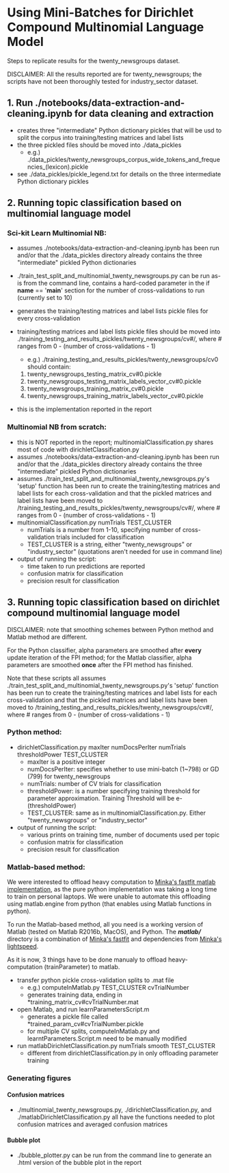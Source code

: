 # Using Mini-Batches for Dirichlet Compound Multinomial Language Model

Steps to replicate results for the twenty_newsgroups dataset.

DISCLAIMER: All the results reported are for twenty_newsgroups; the scripts have not been thoroughly tested for industry_sector dataset.

## 1. Run ./notebooks/data-extraction-and-cleaning.ipynb for data cleaning and extraction
 - creates three "intermediate" Python dictionary pickles that will be usd to split the corpus into training/testing matrices and label lists
 - the three pickled files should be moved into ./data_pickles
    * e.g.) ./data_pickles/twenty_newsgroups_corpus_wide_tokens_and_frequencies_(lexicon).pickle
 - see ./data_pickles/pickle_legend.txt for details on the three intermediate Python dictionary pickles

## 2. Running topic classification based on multinomial language model 
### Sci-kit Learn Multinomial NB: 
 - assumes ./notebooks/data-extraction-and-cleaning.ipynb has been run and/or that the ./data_pickles directory already contains the three "intermediate" pickled Python dictionaries
 - ./train_test_split_and_multinomial_twenty_newsgroups.py can be run as-is from the command line, contains a hard-coded parameter in the if __name__ == '__main__' section for the number of cross-validations to run (currently set to 10)
 - generates the training/testing matrices and label lists pickle files for every cross-validation
 - training/testing matrices and label lists pickle files should be moved into ./training_testing_and_results_pickles/twenty_newsgroups/cv#/, where # ranges from 0 - (number of cross-validations - 1)
     * e.g.) ./training_testing_and_results_pickles/twenty_newsgroups/cv0 should contain:
     1. twenty_newsgroups_testing_matrix_cv#0.pickle
     2. twenty_newsgroups_testing_matrix_labels_vector_cv#0.pickle
     3. twenty_newsgroups_training_matrix_cv#0.pickle
     4. twenty_newsgroups_training_matrix_labels_vector_cv#0.pickle

 - this is the implementation reported in the report 

 
### Multinomial NB from scratch:
 - this is NOT reported in the report; multinomialClassification.py shares most of code with dirichletClassification.py 
  - assumes ./notebooks/data-extraction-and-cleaning.ipynb has been run and/or that the ./data_pickles directory already contains the three "intermediate" pickled Python dictionaries
  - assumes ./train_test_split_and_multinomial_twenty_newsgroups.py's 'setup' function has been run to create the training/testing matrices and label lists for each cross-validation and that the pickled matrices and label lists have been moved to /training_testing_and_results_pickles/twenty_newsgroups/cv#/, where # ranges from 0 - (number of cross-validations - 1)
 - multinomialClassification.py numTrials TEST_CLUSTER
   * numTrials is a number from 1-10, specifying number of cross-validation trials included for classification
   * TEST_CLUSTER is a string, either "twenty_newsgroups" or "industry_sector" (quotations aren't needed for use in command line)
 - output of running the script:
   * time taken to run predictions are reported
   * confusion matrix for classification
   * precision result for classification

## 3. Running topic classification based on dirichlet compound multinomial language model

DISCLAIMER: note that smoothing schemes between Python method and Matlab method are different.

For the Python classifier, alpha parameters are smoothed after **every** update iteration of the FPI method; for the Matlab classifier, alpha parameters are smoothed **once** after the FPI method has finished.

Note that these scripts all assumes ./train_test_split_and_multinomial_twenty_newsgroups.py's 'setup' function has been run to create the training/testing matrices and label lists for each cross-validation and that the pickled matrices and label lists have been moved to /training_testing_and_results_pickles/twenty_newsgroups/cv#/, where # ranges from 0 - (number of cross-validations - 1) 
 
### Python method: 
 - dirichletClassification.py maxIter numDocsPerIter numTrials thresholdPower TEST_CLUSTER
   * maxIter is a positive integer
   * numDocsPerIter: specifies whether to use mini-batch (1~798) or GD (799) for twenty_newsgroups
   * numTrials: number of CV trials for classification
   * thresholdPower: is a number specifying training threshold for parameter approximation. Training Threshold will be e-(thresholdPower)
   * TEST_CLUSTER: same as in multinomialClassification.py. Either "twenty_newsgroups" or "industry_sector"
 - output of running the script:
   * various prints on training time, number of documents used per topic
   * confusion matrix for classification
   * precision result for classification
 
### Matlab-based method: 
We were interested to offload heavy computation to [Minka's fastfit matlab implementation](https://github.com/tminka/fastfit), as the pure python implementation was taking a long time to train on personal laptops. We were unable to automate this offloading using matlab.engine from python (that enables using Matlab functions in python).

To run the Matlab-based method, all you need is a working version of Matlab (tested on Matlab R2016b, MacOS), and Python.
The _**matlab/**_ directory is a combination of [Minka's fastfit](https://github.com/tminka/fastfit) and dependencies from [Minka's lightspeed](https://github.com/tminka/lightspeed).

 As it is now, 3 things have to be done manualy to offload heavy-computation (trainParameter) to matlab. 
 - transfer python pickle cross-validation splits to .mat file
   * e.g.) computeInMatlab.py TEST_CLUSTER cvTrialNumber
   * generates training data, ending in *training_matrix_cv#cvTrialNumber.mat
 - open Matlab, and run learnParametersScript.m
   * generates a pickle file called *trained_param_cv#cvTrialNumber.pickle
   * for multiple CV splits, computeInMatlab.py and learntParameters.Script.m need to be manually modified
 - run matlabDirichletClassification.py numTrials smooth TEST_CLUSTER
    * different from dirichletClassification.py in only offloading parameter training 

### Generating figures
#### Confusion matrices
 - ./multinomial_twenty_newsgroups.py, ./dirichletClassification.py, and ./matlabDirichletClassification.py all have the functions needed to plot confusion matrices and averaged confusion matrices
 
 #### Bubble plot
 - ./bubble_plotter.py can be run from the command line to generate an .html version of the bubble plot in the report
